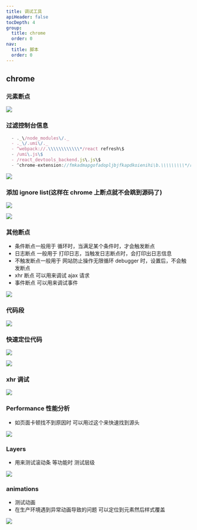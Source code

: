 ```yaml
---
title: 调试工具
apiHeader: false
tocDepth: 4
group:
  title: chrome
  order: 0
nav:
  title: 脚本
  order: 0
---
```


## chrome

### 元素断点

![](https://raw.githubusercontent.com/eternallycyf/ims-template-config/master/public/images/debugger/element-debugger.png)

### 过滤控制台信息

```js
  - ._\/node_modules\/._
  - ._\/.umi\/._
  - ^webpack://.\\\\\\\\\\\\*/react refresh\$
  - /umi\.js\$
  - /react_devtools_backend.js\.js\$
  - ^chrome-extension://fmkadmapgofadopljbjfkapdkoienihi\b.\\\\\\\\\*/react_devtools_backend\.js\$
```

![](https://raw.githubusercontent.com/eternallycyf/ims-template-config/master/public/images/debugger/console.png)

### 添加 ignore list(这样在 chrome 上断点就不会跳到源码了)

![](https://raw.githubusercontent.com/eternallycyf/ims-template-config/master/public/images/debugger/ignore1.png)

![](https://raw.githubusercontent.com/eternallycyf/ims-template-config/master/public/images/debugger/ignore2.png)

### 其他断点

- 条件断点一般用于 循环时，当满足某个条件时，才会触发断点
- 日志断点 一般用于 打印日志，当触发日志断点时，会打印出日志信息
- 不触发断点一般用于 网站防止操作无限循环 debugger 时，设置后，不会触发断点
- xhr 断点 可以用来调试 ajax 请求
- 事件断点 可以用来调试事件

![](https://raw.githubusercontent.com/eternallycyf/ims-template-config/master/public/images/debugger/other-debugger)

### 代码段

![](https://raw.githubusercontent.com/eternallycyf/ims-template-config/master/public/images/debugger/snnippets.png)

### 快速定位代码

![](https://raw.githubusercontent.com/eternallycyf/ims-template-config/master/public/images/debugger/css-find-code.png)

![](https://raw.githubusercontent.com/eternallycyf/ims-template-config/master/public/images/debugger/xhr-find-code.png)

### xhr 调试

![](https://raw.githubusercontent.com/eternallycyf/ims-template-config/master/public/images/debugger/search.png)

### Performance 性能分析

- 如页面卡顿找不到原因时 可以用过这个来快速找到源头

![](https://raw.githubusercontent.com/eternallycyf/ims-template-config/master/public/images/debugger/Performance.png)

### Layers

- 用来测试滚动条 等功能时 测试层级

![](https://raw.githubusercontent.com/eternallycyf/ims-template-config/master/public/images/debugger/layers.png)

### animations

- 测试动画
- 在生产环境遇到异常动画导致的问题 可以定位到元素然后样式覆盖

![](https://raw.githubusercontent.com/eternallycyf/ims-template-config/master/public/images/debugger/animations.png)
